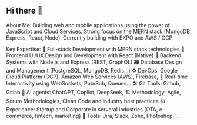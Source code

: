 ## Hi there 👋

About Me:
Building web and mobile applications using the power of JavaScript and Cloud Services. Strong focus on the MERN stack (MongoDB, Express, React, Node). Currently building with EXPO and AWS / GCP

Key Expertise:
🚀 Full-stack Development with MERN stack technologies
🎨 Frontend UI/UX Design and Development with React (Native)
🔌 Backend Systems with Node.js and Express (REST, GraphQL)
🗃️ Database Design and Management (PostgreSQL, MongoDB, Redis...)
♻️ DevOps: Google Cloud Platform (GCP), Amazon Web Services (AWS), Firebase,
🔄 Real-time Interactivity using WebSockets, Pub/Sub, Queues...
🛠️ Git Tools: Github, Gitlab
🤖 AI agents: ChatGPT, Copilot, DeepSeek,
🏗️ Methodology: Agile, Scrum Methodologies, Clean Code and industry best practices
👍 Experience: Startup and Corporate in serveral industries (OTA, e-commerce, fintech, marketing)
👐 Tools: Jira, Slack, Zoho, Photoshop, ...

<!--
**martinrebo/martinrebo** is a ✨ _special_ ✨ repository because its `README.md` (this file) appears on your GitHub profile.
-->
